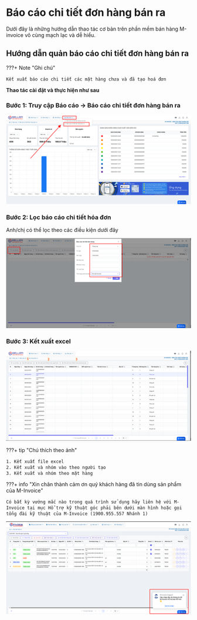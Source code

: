 # **Báo cáo chi tiết đơn hàng bán ra**

Dưới đây là những hướng dẫn thao tác cơ bản trên phần mềm bán hàng M-invoice vô cùng mạch lạc và dễ hiểu.

## **Hướng dẫn quản báo cáo chi tiết đơn hàng bán ra**

???+ Note "Ghi chú"

    Kết xuất báo cáo chi tiết các mặt hàng chưa và đã tạo hoá đơn

**Thao tác cài đặt và thực hiện như sau**

### **Bước 1: Truy cập Báo cáo -> Báo cáo chi tiết đơn hàng bán ra**

![Hình 1](../../../assets/images/mSeller/may-tinh/bao-cao-chi-tiet-1.png)

### **Bước 2: Lọc báo cáo chi tiết hóa đơn**

Anh/chị có thể lọc theo các điều kiện dưới đây

![Hình 2](../../../assets/images/mSeller/may-tinh/bao-cao-chi-tiet-2.png)

### **Bước 3: Kết xuất excel**

![Hình 3](../../../assets/images/mSeller/may-tinh/bao-cao-chi-tiet-3.png)

???+ tip "Chú thích theo ảnh"

    1. Kết xuất file excel
    2. Kết xuất và nhóm vào theo người tạo
    3. Kết xuất và nhóm theo mặt hàng

???+ info "Xin chân thành cảm ơn quý khách hàng đã tin dùng sản phẩm của M-Invoice"

    Có bất kỳ vướng mắc nào trong quá trình sử dụng hãy liên hệ với M-Invoice tại mục Hỗ trợ kỹ thuật góc phải bên dưới màn hình hoặc gọi tổng đài kỹ thuật của M-Invoice (1900.955.557 Nhánh 1)

![Hình 9](../../../assets/images/invoice2/hotro.png)
